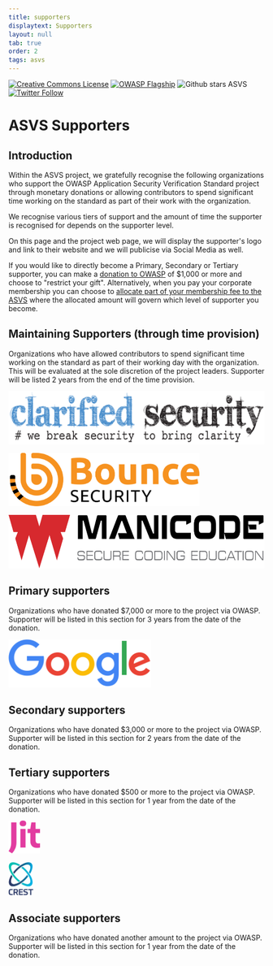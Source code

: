 ```yaml
---
title: supporters
displaytext: Supporters
layout: null
tab: true
order: 2
tags: asvs
---
```

[![Creative Commons License](https://licensebuttons.net/l/by-sa/4.0/88x31.png)](https://creativecommons.org/licenses/by-sa/4.0/ "CC BY-SA 4.0")
[![OWASP Flagship](https://img.shields.io/badge/owasp-flagship%20project-48A646.svg)](https://www.owasp.org/index.php/Category:OWASP_Project#tab=Project_Inventory)
![Github stars ASVS](https://img.shields.io/github/stars/OWASP/asvs?label=Stars%20ASVS&style=social)
[![Twitter Follow](https://img.shields.io/twitter/follow/OWASP_ASVS.svg?style=social&label=Follow)](https://twitter.com/OWASP_ASVS)

# ASVS Supporters

## Introduction

Within the ASVS project, we gratefully recognise the following organizations who support the OWASP Application Security Verification Standard project through monetary donations or allowing contributors to spend significant time working on the standard as part of their work with the organization.

We recognise various tiers of support and the amount of time the supporter is recognised for depends on the supporter level.

On this page and the project web page, we will display the supporter's logo and link to their website and we will publicise via Social Media as well.

If you would like to directly become a Primary, Secondary or Tertiary supporter, you can make a [donation to OWASP](https://owasp.org/donate/) of $1,000 or more and choose to "restrict your gift". Alternatively, when you pay your corporate membership you can choose to [allocate part of your membership fee to the ASVS](https://owasp.org/supporters/benefits#corporate-sponsorship-of-participating-projects-or-chapters) where the allocated amount will govern which level of supporter you become.

## Maintaining Supporters (through time provision)

Organizations who have allowed contributors to spend significant time working on the standard as part of their working day with the organization. This will be evaluated at the sole discretion of the project leaders. Supporter will be listed 2 years from the end of the time provision.

[<img src="./assets/images/clarifiedlogo.png" height=105>](https://www.clarifiedsecurity.com/)

[<img src="./assets/images/bounce.svg" height=105>](https://www.bouncesecurity.com)

[<img src="./assets/images/manicode.svg" height=105>](https://www.manicode.com)

## Primary supporters

Organizations who have donated $7,000 or more to the project via OWASP. Supporter will be listed in this section for 3 years from the date of the donation.
<!--95-->

[<img src="./assets/images/googlelogo.png" height=95>](https://about.google/)

## Secondary supporters

Organizations who have donated $3,000 or more to the project via OWASP. Supporter will be listed in this section for 2 years from the date of the donation.
<!--80-->
## Tertiary supporters

Organizations who have donated $500 or more to the project via OWASP. Supporter will be listed in this section for 1 year from the date of the donation.

<!--[<img src="./assets/images/oneconsult.svg" height=65](https://www.oneconsult.com)-->

[<img src="./assets/images/jitlogo.svg" height=65>](https://www.jit.io)

[<img src="./assets/images/crestlogo.png" height=65>](https://www.crest-approved.org/members/)

## Associate supporters 

Organizations who have donated another amount to the project via OWASP. Supporter will be listed in this section for 1 year from the date of the donation.

<!--[<img src="./assets/images/apiiro.svg" height=50](https://apiiro.com/)-->

<!--Don't forget to update https://github.com/OWASP/ASVS/issues/1888 -->
